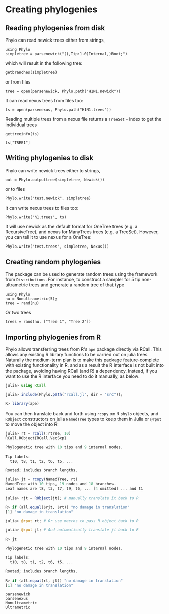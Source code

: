 # Creating phylogenies

## Reading phylogenies from disk

Phylo can read newick trees either from strings,

```@example io
using Phylo
simpletree = parsenewick("((,Tip:1.0)Internal,)Root;")
```

which will result in the following tree:

```@example io
getbranches(simpletree)
```

or from files

```@example io
tree = open(parsenewick, Phylo.path("H1N1.newick"))
```

It can read nexus trees from files too:

```@example io
ts = open(parsenexus, Phylo.path("H1N1.trees"))
```

Reading multiple trees from a nexus file returns a `TreeSet` - index to get
the individual trees

```@example io
gettreeinfo(ts)
```

```@example io
ts["TREE1"]
```

## Writing phylogenies to disk

Phylo can write newick trees either to strings,

```@example io
out = Phylo.outputtree(simpletree, Newick())
```

or to files

```@example io
Phylo.write("test.newick", simpletree)
```

It can write nexus trees to files too:

```@example io
Phylo.write("h1.trees", ts)
```

It will use newick as the default format for OneTree trees (e.g. a RecursiveTree),
and nexus for ManyTrees trees (e.g. a TreeSet). However, you can tell it to use nexus
for a OneTree:

```@example io
Phylo.write("test.trees", simpletree, Nexus())
```

## Creating random phylogenies

The package can be used to generate random trees using the framework from
 `Distributions`. For instance, to construct a sampler for 5 tip non-ultrametric
 trees and generate a random tree of that type

```@example random_trees
using Phylo
nu = Nonultrametric(5);
tree = rand(nu)
```

Or two trees

```@example random_trees
trees = rand(nu, ["Tree 1", "Tree 2"])
```

## Importing phylogenies from R

Phylo allows transferring trees from R's `ape` package directly via RCall.
This allows any existing R library functions to be carried out on julia trees.
Naturally the medium-term plan is to make this package feature-complete
with existing functionality in R, and as a result the R interface is not built
into the package, avoiding having RCall (and R) a dependency. Instead, if you
want to use the R interface you need to do it manually, as below:

```julia
julia> using RCall

julia> include(Phylo.path("rcall.jl", dir = "src"));

R> library(ape)
```

You can then translate back and forth using `rcopy` on
R `phylo` objects, and `RObject` constructors on julia `NamedTree`
types to keep them in Julia or `@rput` to move the object into R:

```julia
julia> rt = rcall(:rtree, 10)
RCall.RObject{RCall.VecSxp}

Phylogenetic tree with 10 tips and 9 internal nodes.

Tip labels:
  t10, t8, t1, t2, t6, t5, ...

Rooted; includes branch lengths.

julia> jt = rcopy(NamedTree, rt)
NamedTree with 10 tips, 19 nodes and 18 branches.
Leaf names are t8, t3, t7, t9, t6, ... [4 omitted] ... and t1

julia> rjt = RObject(jt); # manually translate it back to R

R> if (all.equal($rjt, $rt)) "no damage in translation"
[1] "no damage in translation"

julia> @rput rt; # Or use macros to pass R object back to R

julia> @rput jt; # And automatically translate jt back to R

R> jt

Phylogenetic tree with 10 tips and 9 internal nodes.

Tip labels:
  t10, t8, t1, t2, t6, t5, ...

Rooted; includes branch lengths.

R> if (all.equal(rt, jt)) "no damage in translation"
[1] "no damage in translation"
```

```@docs
parsenewick
parsenexus
Nonultrametric
Ultrametric
```
